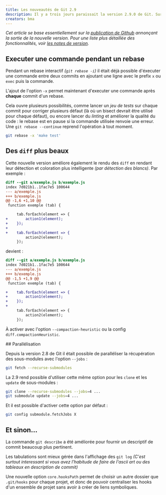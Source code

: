 ```yaml
---
title: Les nouveautés de Git 2.9
description: Il y a trois jours paraissait la version 2.9.0 de Git. Survol rapide des nouveautés.
creators: bma
---
```


_Cet article se base essentiellement sur la [publication de Github](https://github.com/blog/2188-git-2-9-has-been-released) annonçant la sortie de la nouvelle version. Pour une liste plus détaillée des fonctionnalités, voir [les notes de version](https://raw.githubusercontent.com/git/git/master/Documentation/RelNotes/2.9.0.txt)._

## Executer une commande pendant un rebase

Pendant un rebase interactif _(`git rebase -i`)_ il était déjà possible d'éxecuter une commande entre deux commits en ajoutant une ligne avec le prefix `x` ou `exec` puis la commande.

L'ajout de l'option `-x` permet maintenant d'executer une commande après **chaque** commit d'un rebase.

Cela ouvre plusieurs possibilités, comme lancer un _jeu de tests_ sur chaque commit pour corriger plusieurs défaut (là où un bisect devrait être utilisé pour chaque défaut), ou encore lancer du _linting_ et améliorer la qualité du code : le rebase est en pause si la commande utilisée renvoie une erreur. Une `git rebase --continue` reprend l'opération à tout moment.

```bash
git rebase -x 'make test'
```

## Des `diff` plus beaux

Cette nouvelle version améliore également le rendu des `diff` en rendant leur détection et coloration plus intelligente _(par détection des blancs)_. Par exemple :
```diff
diff --git a/exemple.js b/exemple.js
index 7d021b1..1fac7e5 100644
--- a/exemple.js
+++ b/exemple.js
@@ -1,6 +1,10 @@
 function exemple (tab) {

     tab.forEach(element => {
+        action1(element);
+    });
+
+    tab.forEach(element => {
         action2(element);
     });
```
devient :
```diff
diff --git a/exemple.js b/exemple.js
index 7d021b1..1fac7e5 100644
--- a/exemple.js
+++ b/exemple.js
@@ -1,5 +1,9 @@
 function exemple (tab) {

+    tab.forEach(element => {
+        action1(element);
+    });
+
     tab.forEach(element => {
         action2(element);
     });
```
À activer avec l'option `--compaction-heuristic` ou la config `diff.compactionHeuristic`.

## Parallélisation

Depuis la version 2.8 de Git il était possible de paralléliser la récupération des sous-modules avec l'option `--jobs` :
```bash
git fetch --recurse-submodules
```
La 2.9 rend possible d'utiliser cette même option pour les `clone` et les `update` de sous-modules :
```bash
git clone --recurse-submodules --jobs=4 ...
git submodule update --jobs=4 ...
```
Et il est possible d'activer cette option par défaut :
```bash
git config submodule.fetchJobs X
```

## Et sinon...

La commande `git describe` a été améliorée pour fournir un descriptif de commit beaucoup plus pertinent.

Les tabulations sont mieux gérée dans l'affichage des `git log` _(C'est surtout interessant si vous avez l'habitude de faire de l'ascii art ou des tableaux en description de commit)_

Une nouvelle option `core.hooksPath` permet de choisir un autre dossier que `.git/hooks` pour chaque projet, et donc de pouvoir centraliser les hooks d'un ensemble de projet sans avoir à créer de liens symboliques.
